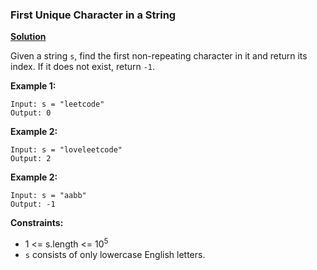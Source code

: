###  First Unique Character in a String
[**Solution**](https://github.com/kumaranil3921/LeetCode-Top-Interview-Questions/blob/main/String/FirstUniqueCharacterInString/FirstUniqueCharacterInString.js)  

Given a string ```s```, find the first non-repeating character in it and return its index. If it does not exist, return ```-1```.


**Example 1:**
```
Input: s = "leetcode"
Output: 0
```

**Example 2:**
```
Input: s = "loveleetcode"
Output: 2
```

**Example 2:**
```
Input: s = "aabb"
Output: -1
```

**Constraints:**
* 1 <= s.length <= 10<sup>5</sup>
* ```s``` consists of only lowercase English letters.